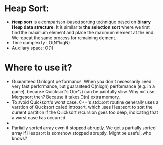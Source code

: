 # Heap Sort:
- **Heap sort** is a comparison-based sorting technique based on **Binary Heap data structure**. It is similar to **the selection sort** where we first find the maximum element and place the maximum element at the end. We repeat the same process for remaining element.
- Time complexity : O(N*logN)
- Auxiliary space: O(1)

# Where to use it?
- Guaranteed O(nlogn) performance. When you don't necessarily need very fast performance, but guaranteed O(nlogn) performance (e.g. in a game), because Quicksort's O(n^2) can be painfully slow. Why not use Mergesort then? Because it takes O(n) extra memory.
- To avoid Quicksort's worst case. C++'s std::sort routine generally uses a varation of Quicksort called Introsort, which uses Heapsort to sort the current partition if the Quicksort recursion goes too deep, indicating that a worst case has occurred.
- 
- Partially sorted array even if stopped abruptly. We get a partially sorted array if Heapsort is somehow stopped abruptly. Might be useful, who knows?
